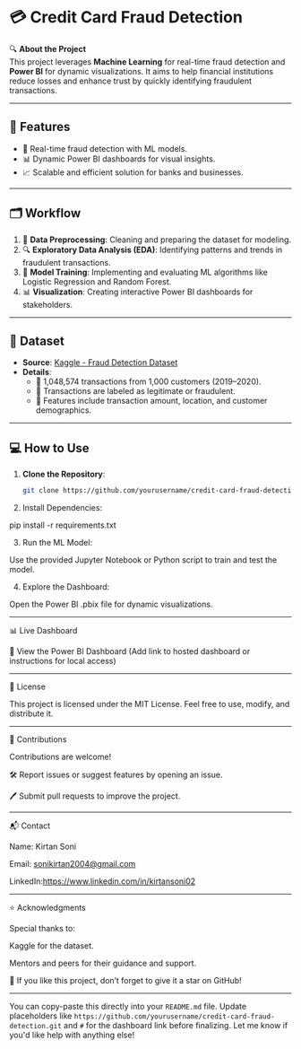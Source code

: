 
# 💳 Credit Card Fraud Detection  

🔍 **About the Project**  
This project leverages **Machine Learning** for real-time fraud detection and **Power BI** for dynamic visualizations. It aims to help financial institutions reduce losses and enhance trust by quickly identifying fraudulent transactions.  

---

## 🚀 Features  
- 🔗 Real-time fraud detection with ML models.  
- 📊 Dynamic Power BI dashboards for visual insights.  
- 📈 Scalable and efficient solution for banks and businesses.  

---

## 🗂️ Workflow  
1. 🧹 **Data Preprocessing**: Cleaning and preparing the dataset for modeling.  
2. 🔍 **Exploratory Data Analysis (EDA)**: Identifying patterns and trends in fraudulent transactions.  
3. 🤖 **Model Training**: Implementing and evaluating ML algorithms like Logistic Regression and Random Forest.  
4. 📊 **Visualization**: Creating interactive Power BI dashboards for stakeholders.  

---

## 📄 Dataset  
- **Source**: [Kaggle - Fraud Detection Dataset](https://www.kaggle.com/datasets/kartik2112/fraud-detection/data)  
- **Details**:  
  - 🛒 1,048,574 transactions from 1,000 customers (2019–2020).  
  - 🎯 Transactions are labeled as legitimate or fraudulent.  
  - 📍 Features include transaction amount, location, and customer demographics.  

---

## 💻 How to Use  
1. **Clone the Repository**:  
   ```bash
   git clone https://github.com/yourusername/credit-card-fraud-detection.git

2. Install Dependencies:

pip install -r requirements.txt


3. Run the ML Model:

Use the provided Jupyter Notebook or Python script to train and test the model.



4. Explore the Dashboard:

Open the Power BI .pbix file for dynamic visualizations.





---

📊 Live Dashboard

🔗 View the Power BI Dashboard (Add link to hosted dashboard or instructions for local access)


---

📜 License

This project is licensed under the MIT License. Feel free to use, modify, and distribute it.


---

🤝 Contributions

Contributions are welcome!

🛠️ Report issues or suggest features by opening an issue.

🖊️ Submit pull requests to improve the project.



---

📬 Contact

Name: Kirtan Soni

Email: sonikirtan2004@gmail.com

LinkedIn:https://www.linkedin.com/in/kirtansoni02


---

⭐ Acknowledgments

Special thanks to:

Kaggle for the dataset.

Mentors and peers for their guidance and support.


🎉 If you like this project, don’t forget to give it a star on GitHub!

---

You can copy-paste this directly into your `README.md` file. Update placeholders like `https://github.com/yourusername/credit-card-fraud-detection.git` and `#` for the dashboard link before finalizing. Let me know if you'd like help with anything else!

